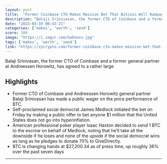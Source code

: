 ```yaml
---
layout: post
title:  "Former Coinbase CTO Makes Massive Bet That Bitcoin Will Rampage Past $1 Million Within 90 Days"
description: "Balaji Srinivasan, the former CTO of Coinbase and a former general partner at Andreessen Horowitz, has agreed to a rather large"
date: "2023-03-19 00:43:21"
categories: ['makes', 'worth', 'send']
score: 104
image: "https://i.imgur.com/GoDnoxv.jpg"
tags: ['makes', 'worth', 'send']
link: "https://zycrypto.com/former-coinbase-cto-makes-massive-bet-that-bitcoin-will-rampage-past-1-million-within-90-days/"
---
```


Balaji Srinivasan, the former CTO of Coinbase and a former general partner at Andreessen Horowitz, has agreed to a rather large

## Highlights

- Former CTO of Coinbase and Andreessen Horowitz general partner Balaji Srinivasan has made a public wager on the price performance of BTC.
- Self-proclaimed social democrat James Medlock initiated the bet on Friday by making a public offer to bet anyone $1 million that the United States does not go into hyperinflation.
- American professional poker player Isaac Haxton decided to send 1 BTC to the escrow on behalf of Medlock, noting that he’ll take all the downside if he loses and none of the upside if the social democrat wins as long as he pledges to donate 70% to GiveDirectly.
- BTC is changing hands at $27,200.34 as of press time, up roughly 36% over the past seven days

---
